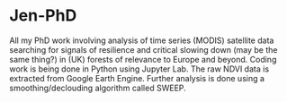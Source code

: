 # Jen-PhD
All my PhD work involving analysis of time series (MODIS) satellite data searching for signals of resilience and critical slowing down (may be the same thing?) in (UK) forests of relevance to Europe and beyond.
Coding work is being done in Python using Jupyter Lab. 
The raw NDVI data is extracted from Google Earth Engine. 
Further analysis is done using a smoothing/declouding algorithm called SWEEP.
